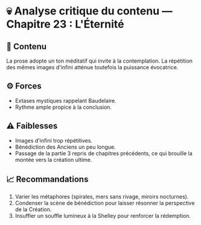 # 💀 Analyse critique du contenu — Chapitre 23 : L'Éternité

## 🧠 Contenu
La prose adopte un ton méditatif qui invite à la contemplation. La répétition des mêmes images d'infini atténue toutefois la puissance évocatrice.

## ⚙️ Forces
- Extases mystiques rappelant Baudelaire.
- Rythme ample propice à la conclusion.

## ⚠️ Faiblesses
- Images d'infini trop répétitives.
- Bénédiction des Anciens un peu longue.
- Passage de la partie 3 repris de chapitres précédents, ce qui brouille la montée vers la création ultime.

## 📈 Recommandations
1. Varier les métaphores (spirales, mers sans rivage, miroirs nocturnes).
2. Condenser la scène de bénédiction pour laisser résonner la perspective de la Création.
3. Insuffler un souffle lumineux à la Shelley pour renforcer la rédemption.
